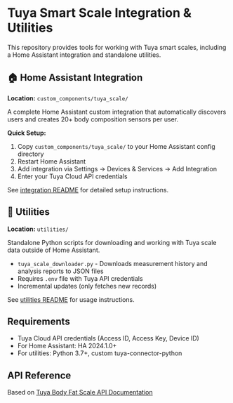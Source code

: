 # Tuya Smart Scale Integration & Utilities

This repository provides tools for working with Tuya smart scales, including a Home Assistant integration and standalone utilities.

## 🏠 Home Assistant Integration

**Location:** `custom_components/tuya_scale/`

A complete Home Assistant custom integration that automatically discovers users and creates 20+ body composition sensors per user.

**Quick Setup:**

1. Copy `custom_components/tuya_scale/` to your Home Assistant config directory
2. Restart Home Assistant
3. Add integration via Settings → Devices & Services → Add Integration
4. Enter your Tuya Cloud API credentials

See [integration README](custom_components/tuya_scale/README.md) for detailed setup instructions.

## 🔧 Utilities

**Location:** `utilities/`

Standalone Python scripts for downloading and working with Tuya scale data outside of Home Assistant.

- `tuya_scale_downloader.py` - Downloads measurement history and analysis reports to JSON files
- Requires `.env` file with Tuya API credentials
- Incremental updates (only fetches new records)

See [utilities README](utilities/README.md) for usage instructions.

## Requirements

- Tuya Cloud API credentials (Access ID, Access Key, Device ID)
- For Home Assistant: HA 2024.1.0+
- For utilities: Python 3.7+, custom tuya-connector-python

## API Reference

Based on [Tuya Body Fat Scale API Documentation](https://developer.tuya.com/en/docs/cloud/body-fat-scale?id=K9jgsgbn2mxcl)
